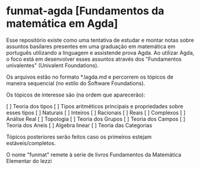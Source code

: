 # funmat-agda [Fundamentos da matemática em Agda]

Esse repositório existe como uma tentativa de estudar e montar notas sobre assuntos basilares presentes em uma graduação em matemática em português utilizando a linguagem e assistende prova Agda. Ao utilizar Agda, o foco está em desenvolver esses assuntos através dos "Fundamentos univalentes" (Univalent Foundations). 

Os arquivos estão no formato *.lagda.md e percorrem os tópicos de maneira sequencial (no estilo do Software Foundations). 

Os tópicos de interesse são (na ordem que aparecerão):

[ ] Teoria dos tipos
[ ] Tipos aritméticos principais e propriedades sobre esses tipos
    [ ] Naturais
    [ ] Inteiros
    [ ] Racionais
    [ ] Reais
    [ ] Complexos
[ ] Análise Real
[ ] Topologia
[ ] Teoria dos Grupos
[ ] Teoria dos Campos
[ ] Teoria dos Aneis
[ ] Algebra linear
[ ] Teoria das Categorias

Tópicos posteriores serão feitos caso os primeiros estejam estáveis/completos.

O nome "funmat" remete à serie de livros Fundamentos da Matemática Elementar do Iezzi
